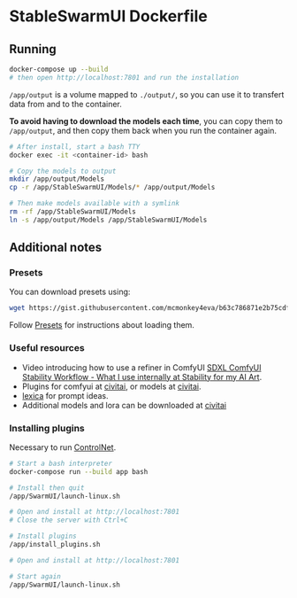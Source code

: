 # StableSwarmUI Dockerfile

## Running

```bash
docker-compose up --build
# then open http://localhost:7801 and run the installation
```

`/app/output` is a volume mapped to `./output/`, so you can use it to transfert data from and to the container.

**To avoid having to download the models each time**, you can copy them to `/app/output`, and then copy them back when
you run the container again.

```bash
# After install, start a bash TTY
docker exec -it <container-id> bash

# Copy the models to output
mkdir /app/output/Models
cp -r /app/StableSwarmUI/Models/* /app/output/Models

# Then make models available with a symlink
rm -rf /app/StableSwarmUI/Models
ln -s /app/output/Models /app/StableSwarmUI/Models
```

## Additional notes

### Presets

You can download presets using:

```bash
wget https://gist.githubusercontent.com/mcmonkey4eva/b63c786871e2b75cdf2622a2052620aa/raw/76be3fded8ff9b242509a50326ae4c723fd781c6/SDXL%2520Official%2520Presets.json
```

Follow [Presets](https://github.com/Stability-AI/StableSwarmUI/blob/master/docs/Presets.md) for instructions about
loading them.

### Useful resources

- Video introducing how to use a refiner in ComfyUI
  [SDXL ComfyUI Stability Workflow - What I use internally at Stability for my AI Art](https://www.youtube.com/watch?v=2Xe79Nl_6jA).
- Plugins for comfyui at [civitai](https://civitai.com/tag/comfyui), or models at [civitai](https://civitai.com/).
- [lexica](https://lexica.art/) for prompt ideas.
- Additional models and lora can be downloaded at [civitai](https://civitai.com/)

### Installing plugins

Necessary to run [ControlNet](https://huggingface.co/stabilityai/control-lora).

```bash
# Start a bash interpreter
docker-compose run --build app bash

# Install then quit
/app/SwarmUI/launch-linux.sh

# Open and install at http://localhost:7801
# Close the server with Ctrl+C

# Install plugins
/app/install_plugins.sh

# Open and install at http://localhost:7801

# Start again
/app/SwarmUI/launch-linux.sh
```
